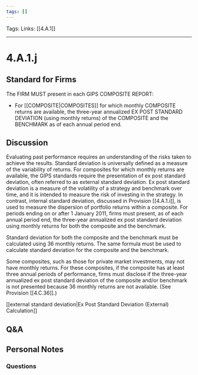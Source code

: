 ```yaml
---
tags: []
---
```

Tags:
Links: [[4.A.1]]
___
# 4.A.1.j
## Standard for Firms
The FIRM MUST present in each GIPS COMPOSITE REPORT:

- For [[COMPOSITE|COMPOSITES]] for which monthly COMPOSITE returns are available, the three-year annualized EX POST STANDARD DEVIATION (using monthly returns) of the COMPOSITE and the BENCHMARK as of each annual period end.
## Discussion
Evaluating past performance requires an understanding of the risks taken to achieve the results. Standard deviation is universally defined as a measure of the variability of returns. For composites for which monthly returns are available, the GIPS standards require the presentation of ex post standard deviation, often referred to as external standard deviation. Ex post standard deviation is a measure of the volatility of a strategy and benchmark over time, and it is intended to measure the risk of investing in the strategy. In contrast, internal standard deviation, discussed in Provision [[4.A.1.i]], is used to measure the dispersion of portfolio returns within a composite. For periods ending on or after 1 January 2011, firms must present, as of each annual period end, the three-year annualized ex post standard deviation using monthly returns for both the composite and the benchmark.

Standard deviation for both the composite and the benchmark must be calculated using 36 monthly returns. The same formula must be used to calculate standard deviation for the composite and the benchmark.

Some composites, such as those for private market investments, may not have monthly returns. For these composites, if the composite has at least three annual periods of performance, firms must disclose if the three-year annualized ex post standard deviation of the composite and/or benchmark is not presented because 36 monthly returns are not available. (See Provision [[4.C.36]].)

[[external standard deviation|Ex Post Standard Deviation (External) Calculation]]
## Q&A

## Personal Notes

### Questions